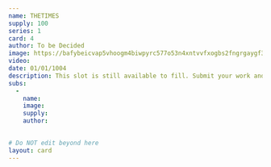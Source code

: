 ```yaml
---
name: THETIMES
supply: 100
series: 1
card: 4
author: To be Decided
image: https://bafybeicvap5vhoogm4biwpyrc577o53n4xntvvfxogbs2fngrgaygf3tbm.ipfs.nftstorage.link/
video: 
date: 01/01/1004
description: This slot is still available to fill. Submit your work and it could be yours.
subs: 
  -
    name: 
    image: 
    supply:    
    author: 
    

# Do NOT edit beyond here
layout: card
---
```

